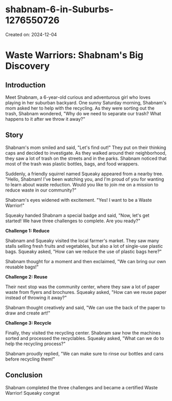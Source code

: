# shabnam-6-in-Suburbs-1276550726

Created on: 2024-12-04

**Waste Warriors: Shabnam's Big Discovery**
=============================================

**Introduction**
---------------

Meet Shabnam, a 6-year-old curious and adventurous girl who loves playing in her suburban backyard. One sunny Saturday morning, Shabnam's mom asked her to help with the recycling. As they were sorting out the trash, Shabnam wondered, "Why do we need to separate our trash? What happens to it after we throw it away?"

**Story**
---------

Shabnam's mom smiled and said, "Let's find out!" They put on their thinking caps and decided to investigate. As they walked around their neighborhood, they saw a lot of trash on the streets and in the parks. Shabnam noticed that most of the trash was plastic bottles, bags, and food wrappers.

Suddenly, a friendly squirrel named Squeaky appeared from a nearby tree. "Hello, Shabnam! I've been watching you, and I'm proud of you for wanting to learn about waste reduction. Would you like to join me on a mission to reduce waste in our community?"

Shabnam's eyes widened with excitement. "Yes! I want to be a Waste Warrior!"

Squeaky handed Shabnam a special badge and said, "Now, let's get started! We have three challenges to complete. Are you ready?"

**Challenge 1: Reduce**

Shabnam and Squeaky visited the local farmer's market. They saw many stalls selling fresh fruits and vegetables, but also a lot of single-use plastic bags. Squeaky asked, "How can we reduce the use of plastic bags here?"

Shabnam thought for a moment and then exclaimed, "We can bring our own reusable bags!"

**Challenge 2: Reuse**

Their next stop was the community center, where they saw a lot of paper waste from flyers and brochures. Squeaky asked, "How can we reuse paper instead of throwing it away?"

Shabnam thought creatively and said, "We can use the back of the paper to draw and create art!"

**Challenge 3: Recycle**

Finally, they visited the recycling center. Shabnam saw how the machines sorted and processed the recyclables. Squeaky asked, "What can we do to help the recycling process?"

Shabnam proudly replied, "We can make sure to rinse our bottles and cans before recycling them!"

**Conclusion**
--------------

Shabnam completed the three challenges and became a certified Waste Warrior! Squeaky congrat